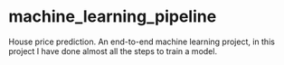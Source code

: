 # machine_learning_pipeline
House price prediction. An end-to-end machine learning project, in this project I have done almost all the steps to train a model.
